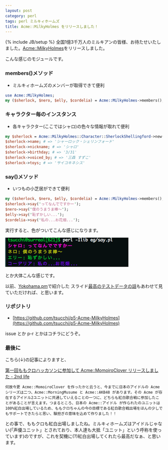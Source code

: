 ```yaml
---
layout: post
category: perl
tags: perl ミルキィホームズ
title: Acme::MilkyHolmes をリリースしました！
---
```

{% include JB/setup %}
全国1億3千万人のミルキアンの皆様、お待たせいたしました。[Acme::MilkyHolmes](http://search.cpan.org/dist/Acme-MilkyHolmes)をリリースしました。

こんな感じのモジュールです。

### members()メソッド
+ ミルキィホームズのメンバーが取得できて便利

```perl
use Acme::MilkyHolmes;
my ($sherlock, $nero, $elly, $cordelia) = Acme::MilkyHolmes->members();

```

### キャラクター毎のインスタンス
+ 各キャラクター(ここではシャロ)の色々な情報が取れて便利

```perl
my $sherlock = Acme::MilkyHolmes::Character::SherlockShellingford->new();
$sherlock->name; # => 'シャーロック・シェリンフォード'
$sherlock->nickname; # => 'シャロ'
$sherlock->birthday; # => '3/31'
$sherlock->voiced_by; # => '三森 すずこ'
$sherlock->toys; # => 'サイコキネシス'
```

### say()メソッド
+ いつもの小芝居ができて便利

```perl
my ($sherlock, $nero, $elly, $cordelia) = Acme::MilkyHolmes->members();
$sherlock->say('ってなんでですかー');
$nero->say('僕のうまうま棒〜');
$elly->say('恥ずかしい...');
$cordelia->say('私の...お花畑...');
```

実行すると、色がついてこんな感じになります。

<img src="/assets/img/koshibai.png">


とか大体こんな感じです。

以前、[Yokohama.pm](http://tsucchi.github.io/perl/2014/05/25/yokohamapm)で紹介した
スライド[最高のテストデータの話](http://tsucchi.github.io/slides/yokohamapm/11)もあわせて見ていただければ、と思います。

### リポジトリ

+ [https://github.com/tsucchi/p5-Acme-MilkyHolmes](https://github.com/tsucchi/p5-Acme-MilkyHolmes)

issue とか p-r とかはコチラにどうぞ。


### 最後に

こちら(↓)の記事によりますと、

[第一回ももクロハッカソンに参加して Acme::MomoiroClover リリースしました - 2nd life](http://secondlife.hatenablog.jp/entry/20110904/1315129581)

```
何故今更 Acme::MomoiroClover を作ったかと云うと、今までに日本のアイドルの Acme シリーズは二つ、Acme::MorningMusume と Acme::AKB48 があります。その Acme が存在するアイドル2ユニットに共通していえることの一つに、どちらも紅白歌合戦に参加したことがあることが言えます。つまるところ、日本の Acme::アイドル が作られたのユニットは100%紅白出場しているため、ももクロちゃんの今の目標である紅白歌合戦出場をほんの少しでもサポートできたらと思い、験担ぎの意味を込めて作りました！！
```

との事で、ももクロも紅白出場しましたね。ミルキィホームズはアイドルじゃない(「声優ユニット」とされており、本人達も大抵「ユニット」という呼称を使っています)のですが、これを契機に(?)紅白出場してくれたら最高だなぁ、と思います。

